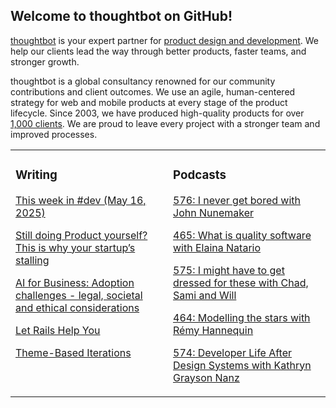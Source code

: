 ## Welcome to thoughtbot on GitHub!

[thoughtbot][1] is your expert partner for [product design and development][2].
We help our clients lead the way through better products, faster teams, and stronger growth.

thoughtbot is a global consultancy renowned for our community contributions and
client outcomes. We use an agile, human-centered strategy for web and mobile
products at every stage of the product lifecycle. Since 2003, we have produced
high-quality products for over [1,000 clients][3]. We are proud to leave every
project with a stronger team and improved processes.

<table><tr><td valign="top" width="50%">

### Writing

<!-- blog starts -->
[This week in #dev (May 16, 2025)](https://feed.thoughtbot.com/link/24077/17041172/this-week-in-dev-may-16-2025)

[Still doing Product yourself? This is why your startup’s stalling](https://feed.thoughtbot.com/link/24077/17040369/still-doing-product-yourself-this-is-why-your-startup-s-stalling)

[AI for Business: Adoption challenges - legal, societal and ethical considerations](https://feed.thoughtbot.com/link/24077/17039434/ai-for-business-adoption-challenges-legal-societal-and-ethical-considerations)

[Let Rails Help You](https://feed.thoughtbot.com/link/24077/17038618/let-rails-help-you)

[Theme-Based Iterations](https://feed.thoughtbot.com/link/24077/17037859/theme-based-iterations)

<!-- blog ends -->
</td><td valign="top" width="50%">

### Podcasts

<!-- podcasts starts -->
[576: I never get bored with John Nunemaker](https://podcast.thoughtbot.com/576)

[465: What is quality software with Elaina Natario](https://bikeshed.thoughtbot.com/465)

[575: I might have to get dressed for these with Chad, Sami and Will](https://podcast.thoughtbot.com/575)

[464: Modelling the stars with Rémy Hannequin](https://bikeshed.thoughtbot.com/464)

[574: Developer Life After Design Systems with Kathryn Grayson Nanz](https://podcast.thoughtbot.com/574)

<!-- podcasts ends -->
</td></tr></table>

[1]: https://thoughtbot.com
[2]: https://thoughtbot.com/services
[3]: https://thoughtbot.com/case-studies
